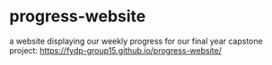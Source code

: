 # progress-website
a website displaying our weekly progress for our final year capstone project:
https://fydp-group15.github.io/progress-website/
